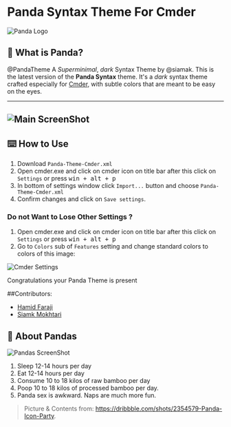 # Panda Syntax Theme For Cmder
![Panda Logo](http://s1.picofile.com/file/8262068268/cover.jpg)

## 🐼 What is Panda?
@PandaTheme A _Superminimal_, _dark_ Syntax Theme by @siamak. This is the latest version of the **Panda Syntax** theme. It's a _dark_ syntax theme crafted especially for [Cmder](http://cmder.net/), with subtle colors that are meant to be easy on the eyes.

---
![Main ScreenShot](http://s2.picofile.com/file/8262061500/Panda_One.jpg)
---

## ⌨️ How to Use
1. Download `Panda-Theme-Cmder.xml`
2. Open cmder.exe and click on cmder icon on title bar after this click on `Settings` or press <kbd>win + alt + p</kbd>
3. In bottom of settings window click `Import...` button and choose `Panda-Theme-Cmder.xml`
4. Confirm changes and click on `Save settings`.

### Do not Want to Lose Other Settings ?
1. Open cmder.exe and click on cmder icon on title bar after this click on `Settings` or press <kbd>win + alt + p</kbd>
2. Go to `Colors` sub of `Features` setting and change standard colors to colors of this image:

![Cmder Settings](http://s2.picofile.com/file/8262063600/cmer.jpg)

Congratulations your Panda Theme is present

##Contributors:
- [Hamid Faraji](http://twitter.com/hamidgreedy)
- [Siamk Mokhtari](http://siamak.us)  

## 🐼 About Pandas
![Pandas ScreenShot](https://raw.githubusercontent.com/siamak/atom-panda-syntax/master/screenshots/pandas.png)

1. Sleep 12-14 hours per day
2. Eat 12-14 hours per day
3. Consume 10 to 18 kilos of raw bamboo per day
4. Poop 10 to 18 kilos of processed bamboo per day.
5. Panda sex is awkward. Naps are much more fun.

> Picture & Contents from: https://dribbble.com/shots/2354579-Panda-Icon-Party.
